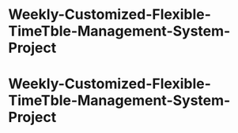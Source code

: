 # Weekly-Customized-Flexible-TimeTble-Management-System-Project
# Weekly-Customized-Flexible-TimeTble-Management-System-Project
